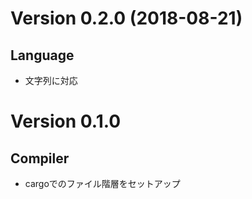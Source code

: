 Version 0.2.0 (2018-08-21)
=========================

Language
--------
- 文字列に対応

Version 0.1.0
=============

Compiler
--------
- cargoでのファイル階層をセットアップ
